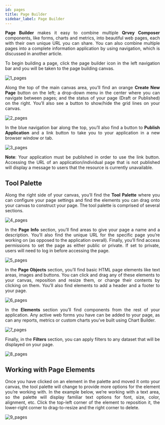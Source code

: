 ```yaml
---
id: pages
title: Page Builder
sidebar_label: Page Builder
---
```


<div style="text-align: justify">

**Page Builder** makes it easy to combine multiple **Qrvey Composer** components, like forms, charts and metrics, into beautiful web pages, each with their own unique URL you can share. You can also combine multiple pages into a complete information application by using navigation, which is discussed  in another article.

To begin building a page, click the page builder icon in the left navigation bar and you will be taken to the page building canvas.

![1_pages](https://s3.amazonaws.com/cdn.qrvey.com/documentation_assets/ui-docs/builders/3.4.5.1_pages/1_pages.png#thumbnail)

Along the top of the main canvas area, you’ll find an orange **Create New Page** button on the left; a drop-down menu in the center where you can navigate between pages; and the status of your page (Draft or Published) on the right. You’ll also see a button to show/hide the grid lines on your canvas.

![2_pages](https://s3.amazonaws.com/cdn.qrvey.com/documentation_assets/ui-docs/builders/3.4.5.1_pages/2_pages.png#thumbnail-20)

In the blue navigation bar along the top, you’ll also find a button to **Publish Application** and a link button to take you to your application in a new browser window or tab.

![3_pages](https://s3.amazonaws.com/cdn.qrvey.com/documentation_assets/ui-docs/builders/3.4.5.1_pages/3_pages.png#thumbnail-40)

**Note**: Your application must be published in order to use the link button. Accessing the URL of an application/individual page that is not published will display a message to users that the resource is currently unavailable.

## Tool Palette
Along the right side of your canvas, you’ll find the **Tool Palette** where you can configure your page settings and find the elements you can drag onto your canvas to construct your page. The tool palette is comprised of several sections.

![4_pages](https://s3.amazonaws.com/cdn.qrvey.com/documentation_assets/ui-docs/builders/3.4.5.1_pages/4_pages.png#thumbnail-40)

In the **Page Info** section, you’ll find areas to give your page a name and a description. You’ll also find the unique URL for the specific page you’re working on (as opposed to the application overall). Finally, you’ll find access permissions to set the page as either public or private. If set to private, users will need to log in before accessing the page.

![5_pages](https://s3.amazonaws.com/cdn.qrvey.com/documentation_assets/ui-docs/builders/3.4.5.1_pages/5_pages.png#thumbnail-40)

In the **Page Objects** section, you’ll find basic HTML page elements like text areas, images and buttons. You can click and drag any of these elements to your canvas, reposition and resize them, or change their contents by clicking on them. You’ll also find elements to add a header and a footer to your page.

![6_pages](https://s3.amazonaws.com/cdn.qrvey.com/documentation_assets/ui-docs/builders/3.4.5.1_pages/6_pages.png#thumbnail-40)

In the **Elements** section you’ll find components from the rest of your application. Any active web forms you have can be added to your page, as can any reports, metrics or custom charts you’ve built using Chart Builder.

![7_pages](https://s3.amazonaws.com/cdn.qrvey.com/documentation_assets/ui-docs/builders/3.4.5.1_pages/7_pages.png#thumbnail-40)

Finally, in the **Filters** section, you can apply filters to any dataset that will be displayed on your page.

![8_pages](https://s3.amazonaws.com/cdn.qrvey.com/documentation_assets/ui-docs/builders/3.4.5.1_pages/8_pages.png#thumbnail-40)

## Working with Page Elements
Once you have clicked on an element in the palette and moved it onto your canvas, the tool palette will change to provide more options for the element you’re working with. In the example below, we’re working with a text area, so the palette will display familiar text options for font, size, color, alignment, etc. Click the top-left corner of the element to reposition it, the lower-right corner to drag-to-resize and the right corner to delete.

![9_pages](https://s3.amazonaws.com/cdn.qrvey.com/documentation_assets/ui-docs/builders/3.4.5.1_pages/9_pages.png#thumbnail)

